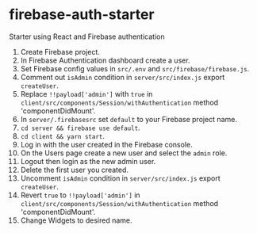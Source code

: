 # firebase-auth-starter
Starter using React and Firebase authentication

1. Create Firebase project.
2. In Firebase Authentication dashboard create a user.
3. Set Firebase config values in `src/.env` and `src/firebase/firebase.js`.
4. Comment out `isAdmin` condition in `server/src/index.js` export `createUser`.
5. Replace `!!payload['admin']` with `true` in `client/src/components/Session/withAuthentication` method 'componentDidMount'.
6. In `server/.firebasesrc` set `default` to your Firebase project name.
7. `cd server && firebase use default`.
8. `cd client && yarn start`.
9. Log in with the user created in the Firebase console.
10. On the Users page create a new user and select the `admin` role.
11. Logout then login as the new admin user.
12. Delete the first user you created.
13. Uncomment `isAdmin` condition in `server/src/index.js` export `createUser`.
14. Revert `true` to `!!payload['admin']` in `client/src/components/Session/withAuthentication` method 'componentDidMount'.
15. Change Widgets to desired name.